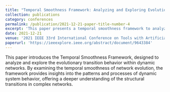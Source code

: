 ```yaml
---
title: "Temporal Smoothness Framework: Analyzing and Exploring Evolutionary Transition Behavior in Dynamic Networks"
collection: publications
category: conferences
permalink: /publication/2021-12-21-paper-title-number-4
excerpt: 'This paper presents a temporal smoothness framework to analyze and explore the evolutionary transition behavior in dynamic networks.'
date: 2021-12-21
venue: '2021 IEEE 33rd International Conference on Tools with Artificial Intelligence (ICTAI)'
paperurl: 'https://ieeexplore.ieee.org/abstract/document/9643384'
---
```

This paper introduces the Temporal Smoothness Framework, designed to analyze and explore the evolutionary transition behavior within dynamic networks. By examining the temporal smoothness of network evolution, the framework provides insights into the patterns and processes of dynamic system behavior, offering a deeper understanding of the structural transitions in complex networks.
